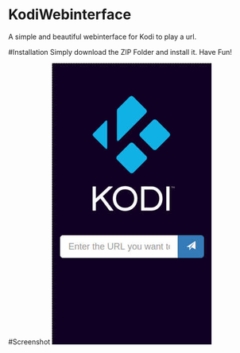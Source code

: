 # KodiWebinterface
A simple and beautiful webinterface for Kodi to play a url.

#Installation
Simply download the ZIP Folder and install it. Have Fun!

#Screenshot
![Screenshot](https://github.com/tigerxy/KodiWebinterface/raw/master/kodi.webinterface.jpg)
